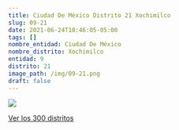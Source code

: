 ```yaml
---
title: Ciudad De México Distrito 21 Xochimilco
slug: 09-21
date: 2021-06-24T10:46:05-05:00
tags: []
nombre_entidad: Ciudad De México
nombre_distrito: Xochimilco
entidad: 9
distrito: 21
image_path: /img/09-21.png
draft: false
---
```


![](/img/09-21.png)

[Ver los 300 distritos](/docs/elecciones-2021)
